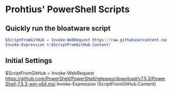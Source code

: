 <!-- ![Prohtius Logo](https://prohtiusaws-0001.s3.us-east-1.amazonaws.com/ProhtiusText.png) -->

# Prohtius' PowerShell Scripts

## Quickly run the bloatware script
```powershell
$ScriptFromGitHub = Invoke-WebRequest https://raw.githubusercontent.com/Prohtius/PowerShell/refs/heads/main/bloatware/remove_bloatware.ps1
Invoke-Expression $($ScriptFromGitHub.Content)
```
## Initial Settings
$ScriptFromGitHub = Invoke-WebRequest https://github.com/PowerShell/PowerShell/releases/download/v7.5.3/PowerShell-7.5.3-win-x64.msi
Invoke-Expression $($ScriptFromGitHub.Content)

<!-- 
🎉
⚒️
🔧
🚀
📦
💰
💾
🔋
🔐
🔒
:atom:
☁️

-->
